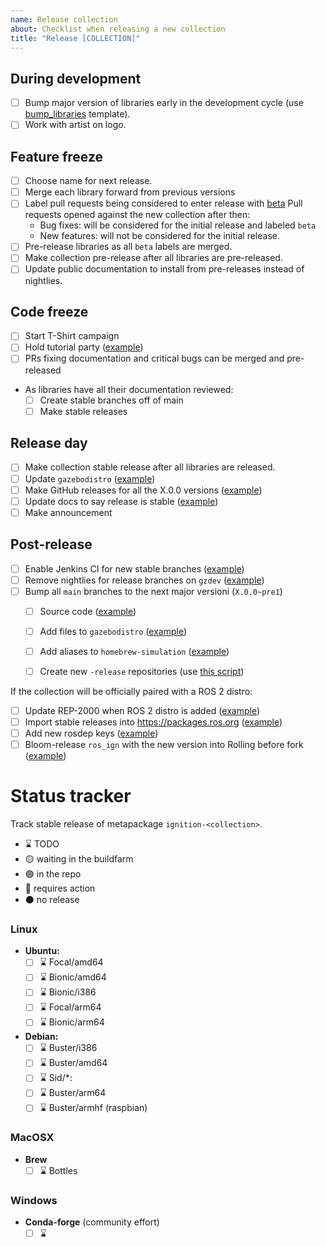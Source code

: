 ```yaml
---
name: Release collection
about: Checklist when releasing a new collection
title: "Release [COLLECTION]"
---
```


<!--

Use this template to keep track of everything that needs to be done to
release a new collection.

When opening PRs, add a link back to this issue for easier tracking.

-->

## During development

- [ ] Bump major version of libraries early in the development cycle (use [bump_libraries](bump_libraries.md) template).
- [ ] Work with artist on logo.

## Feature freeze

- [ ] Choose name for next release.
- [ ] Merge each library forward from previous versions
- [ ] Label pull requests being considered to enter release with [beta](https://github.com/search?q=org%3Aignitionrobotics+label%3Abeta&state=open)
    Pull requests opened against the new collection after then:
    - Bug fixes: will be considered for the initial release and labeled `beta`
    - New features: will not be considered for the initial release.
- [ ] Pre-release libraries as all `beta` labels are merged.
- [ ] Make collection pre-release after all libraries are pre-released.
- [ ] Update public documentation to install from pre-releases instead of nightlies.

## Code freeze

- [ ] Start T-Shirt campaign
- [ ] Hold tutorial party ([example](https://community.gazebosim.org/t/ignition-edifice-tutorial-party-support-open-source-and-get-t-shirts/866))
- [ ] PRs fixing documentation and critical bugs can be merged and pre-released
- As libraries have all their documentation reviewed:
    - [ ] Create stable branches off of main
    - [ ] Make stable releases

## Release day

- [ ] Make collection stable release after all libraries are released.
- [ ] Update `gazebodistro` ([example](https://github.com/ignition-tooling/gazebodistro/pull/31))
- [ ] Make GitHub releases for all the X.0.0 versions ([example](https://github.com/ignitionrobotics/ign-transport/releases/tag/ignition-transport9_9.0.0))
- [ ] Update docs to say release is stable ([example](https://github.com/ignitionrobotics/docs/pull/171))
- [ ] Make announcement

## Post-release

- [ ] Enable Jenkins CI for new stable branches ([example](https://github.com/ignition-tooling/release-tools/pull/299))
- [ ] Remove nightlies for release branches on `gzdev` ([example](https://github.com/ignition-tooling/gzdev/pull/19))
- [ ] Bump all `main` branches to the next major versioni (`X.0.0~pre1`)
    - [ ] Source code ([example](https://github.com/ignitionrobotics/ign-common/pull/193))
    - [ ] Add files to `gazebodistro` ([example](https://github.com/ignition-tooling/gazebodistro/pull/12))
    - [ ] Add aliases to `homebrew-simulation` ([example](https://github.com/osrf/homebrew-simulation/commit/1f8602af6f52e06e0542eebfbdbe97f5f6cf950c))
    - [ ] Create new `-release` repositories (use [this script](https://github.com/ignition-tooling/release-tools/blob/master/release-repo-scripts/new_ignition_release_repos.bash))


If the collection will be officially paired with a ROS 2 distro:

- [ ] Update REP-2000 when ROS 2 distro is added ([example](https://github.com/ros-infrastructure/rep/pull/291))
- [ ] Import stable releases into https://packages.ros.org ([example](https://github.com/ros-infrastructure/reprepro-updater/pull/109))
- [ ] Add new rosdep keys ([example](https://github.com/ros/rosdistro/pull/29176))
- [ ] Bloom-release `ros_ign` with the new version into Rolling before fork ([example](https://github.com/ros/rosdistro/pull/29192))

# Status tracker

Track stable release of metapackage `ignition-<collection>`.

* :hourglass: TODO
* :yellow_circle: waiting in the buildfarm
* :green_circle: in the repo
* :red_circle: requires action
* :black_circle: no release

### Linux

 * **Ubuntu:**
   - [ ] :hourglass: Focal/amd64
   - [ ] :hourglass: Bionic/amd64
   - [ ] :hourglass: Bionic/i386
   - [ ] :hourglass: Focal/arm64
   - [ ] :hourglass: Bionic/arm64

 * **Debian:**
   - [ ] :hourglass: Buster/i386
   - [ ] :hourglass: Buster/amd64
   - [ ] :hourglass: Sid/\*:
   - [ ] :hourglass: Buster/arm64
   - [ ] :hourglass: Buster/armhf (raspbian)

### MacOSX

* **Brew**
  - [ ] :hourglass: Bottles

### Windows

* **Conda-forge** (community effort)
  - [ ] :hourglass:
